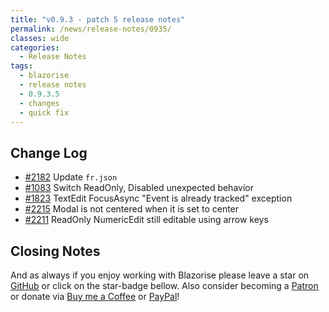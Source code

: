 ```yaml
---
title: "v0.9.3 - patch 5 release notes"
permalink: /news/release-notes/0935/
classes: wide
categories:
  - Release Notes
tags:
  - blazorise
  - release notes
  - 0.9.3.5
  - changes
  - quick fix
---
```


## Change Log

- [#2182](https://github.com/Megabit/Blazorise/issues/2182) Update `fr.json`
- [#1083](https://github.com/Megabit/Blazorise/issues/1083) Switch ReadOnly, Disabled unexpected behavior
- [#1823](https://github.com/Megabit/Blazorise/issues/1823) TextEdit FocusAsync "Event is already tracked" exception
- [#2215](https://github.com/Megabit/Blazorise/issues/2215) Modal is not centered when it is set to center
- [#2211](https://github.com/Megabit/Blazorise/issues/2211) ReadOnly NumericEdit still editable using arrow keys

## Closing Notes

And as always if you enjoy working with Blazorise please leave a star on [GitHub](https://github.com/Megabit/Blazorise) or click on the star-badge bellow. Also consider becoming a [Patron](https://www.patreon.com/mladenmacanovic) or donate via [Buy me a Coffee](https://www.buymeacoffee.com/mladenmacanovic) or [PayPal](https://www.paypal.me/mladenmacanovic)!